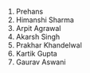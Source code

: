 1) Prehans
2) Himanshi Sharma
3) Arpit Agrawal
4) Akarsh Singh
5) Prakhar Khandelwal
6) Kartik Gupta
7) Gaurav Aswani
